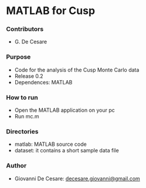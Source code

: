 # MATLAB for Cusp #

### Contributors ###
* G. De Cesare

### Purpose ###

* Code for the analysis of the Cusp Monte Carlo data
* Release 0.2
* Dependences: MATLAB

### How to run ###

* Open the MATLAB application on your pc
* Run mc.m

### Directories ###
* matlab: MATLAB source code
* dataset: it contains a short sample data file

### Author ###

* Giovanni De Cesare: decesare.giovanni@gmail.com